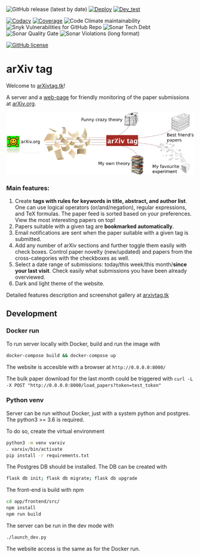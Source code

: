 ![GitHub release (latest by date)](https://img.shields.io/github/v/release/suvorov21/arxivtagpy)
[![Deploy](https://gitlab.com/suvorov21/arxivtagpy/badges/master/pipeline.svg?key_text=deploy)](https://gitlab.com/suvorov21/arxivtagpy/-/commits/master)
[![Dev_test](https://gitlab.com/suvorov21/arxivtagpy/badges/develop/pipeline.svg?key_text=dev&#32;test)](https://gitlab.com/suvorov21/arxivtagpy/-/commits/develop)

[![Codacy](https://app.codacy.com/project/badge/Grade/eea7048694ce444b8f1f1329cbc010d6)](https://www.codacy.com/manual/suvorov21/arxivtagpy?utm_source=gitlab.com&amp;utm_medium=referral&amp;utm_content=suvorov21/arxivtagpy&amp;utm_campaign=Badge_Grade)
[![Coverage](https://app.codacy.com/project/badge/Coverage/eea7048694ce444b8f1f1329cbc010d6)](https://www.codacy.com/gl/suvorov21/arxivtagpy/dashboard?utm_source=gitlab.com&utm_medium=referral&utm_content=suvorov21/arxivtagpy&utm_campaign=Badge_Coverage)
![Code Climate maintainability](https://img.shields.io/codeclimate/maintainability/suvorov21/arxivtagpy)
![Snyk Vulnerabilities for GitHub Repo](https://img.shields.io/snyk/vulnerabilities/github/suvorov21/arxivtagpy)
![Sonar Tech Debt](https://img.shields.io/sonar/tech_debt/suvorov21_arxivtagpy?server=https%3A%2F%2Fsonarcloud.io&sonarVersion=6.0)
![Sonar Quality Gate](https://img.shields.io/sonar/quality_gate/suvorov21_arxivtagpy?server=https%3A%2F%2Fsonarcloud.io&sonarVersion=6.0)
![Sonar Violations (long format)](https://img.shields.io/sonar/violations/suvorov21_arxivtagpy?format=long&server=https%3A%2F%2Fsonarcloud.io)

[![GitHub license](https://img.shields.io/github/license/suvorov21/arxivtagpy)](https://github.com/suvorov21/arxivtagpy/blob/develop/LICENSE)

# arXiv tag
Welcome to [arXivtag.tk](https://arxivtag.tk)!

A server and a [web-page](https://arxivtag.tk) for friendly monitoring of the paper submissions at [arXiv.org](https://arxiv.org/).

![Framework flow](app/frontend/dist/img/scheme_small.png)

### Main features:
1. Create **tags with rules for keywords in title, abstract, and author list**. One can use logical operators (or/and/negation), regular expressions, and TeX formulas. The paper feed is sorted based on your preferences. View the most interesting papers on top!
2. Papers suitable with a given tag are **bookmarked automatically**.
3. Email notifications are sent when the paper suitable with a given tag is submitted.
4. Add any number of arXiv sections and further toggle them easily with check boxes. Control paper novelty (new/updated) and papers from the cross-categories with the checkboxes as well.
5. Select a date range of submissions: today/this week/this month/**since your last visit**. Check easily what submissions you have been already overviewed.
6. Dark and light theme of the website.

Detailed features description and screenshot gallery at [arxivtag.tk](https://arxivtag.tk)

## Development

### Docker run

To run server locally with Docker, build and run the image with

```bash
docker-compose build && docker-compose up
```

The website is accesible with a browser at `http://0.0.0.0:8000/`

The bulk paper download for the last month could be triggered with 
`curl -L -X POST "http://0.0.0.0:8000/load_papers?token=test_token"`


### Python venv

Server can be run without Docker, just with a system python and postgres. The python3 >= 3.6 is required.

To do so, create the virtual environment
```bash
python3 -m venv varxiv
. varxiv/bin/activate
pip install -r requirements.txt
```

The Postgres DB should be installed. The DB can be created with

```bash
flask db init; flask db migrate; flask db upgrade
```

The front-end is build with npm

```bash
cd app/frontend/src/
npm install
npm run build
```

The server can be run in the dev mode with

```bash
./launch_dev.py
```

The website access is the same as for the Docker run.

